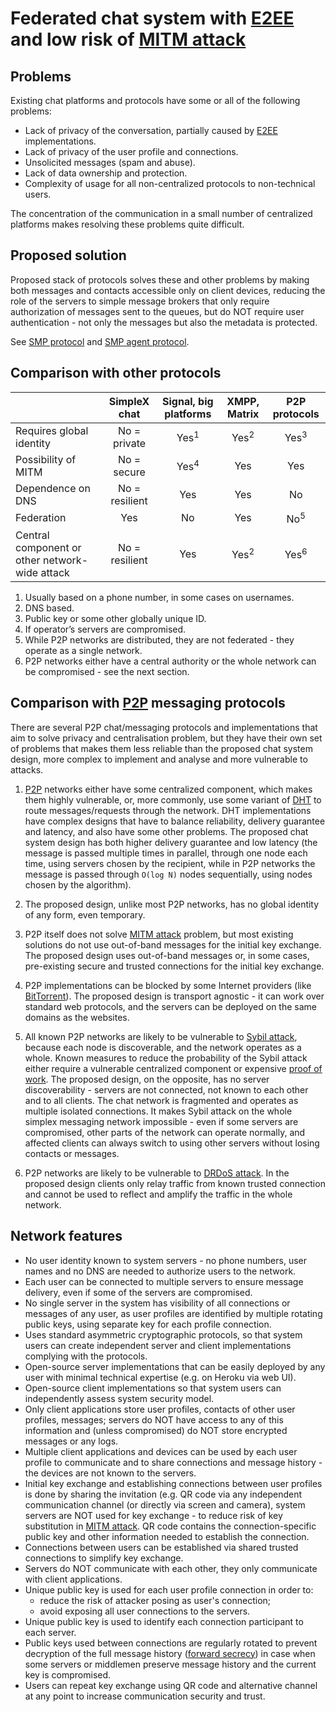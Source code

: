 # Federated chat system with [E2EE][1] and low risk of [MITM attack][2]

## Problems

Existing chat platforms and protocols have some or all of the following problems:

- Lack of privacy of the conversation, partially caused by [E2EE][1] implementations.
- Lack of privacy of the user profile and connections.
- Unsolicited messages (spam and abuse).
- Lack of data ownership and protection.
- Complexity of usage for all non-centralized protocols to non-technical users.

The concentration of the communication in a small number of centralized platforms makes resolving these problems quite difficult.

## Proposed solution

Proposed stack of protocols solves these and other problems by making both messages and contacts accessible only on client devices, reducing the role of the servers to simple message brokers that only require authorization of messages sent to the queues, but do NOT require user authentication - not only the messages but also the metadata is protected.

See [SMP protocol][6] and [SMP agent protocol][8].

## Comparison with other protocols

|          | SimpleX chat | Signal, big platforms | XMPP, Matrix | P2P protocols |
|:-------- |:------------:|:---------------------:|:------------:|:-------------:|
| Requires global identity | No = private | Yes<sup>1</sup> | Yes<sup>2</sup> | Yes<sup>3</sup> |
| Possibility of MITM      | No = secure  | Yes<sup>4</sup> | Yes             | Yes             |
| Dependence on DNS        | No = resilient | Yes | Yes | No |
| Federation               | Yes | No | Yes | No<sup>5</sup> |
| Central component or other network-wide attack | No = resilient | Yes | Yes<sup>2</sup> | Yes<sup>6</sup> |

1. Usually based on a phone number, in some cases on usernames.
2. DNS based.
3. Public key or some other globally unique ID.
4. If operator’s servers are compromised.
5. While P2P networks are distributed, they are not federated - they operate as a single network.
6. P2P networks either have a central authority or the whole network can be compromised - see the next section.

## Comparison with [P2P][9] messaging protocols

There are several P2P chat/messaging protocols and implementations that aim to solve privacy and centralisation problem, but they have their own set of problems that makes them less reliable than the proposed chat system design, more complex to implement and analyse and more vulnerable to attacks.

1. [P2P][9] networks either have some centralized component, which makes them highly vulnerable, or, more commonly, use some variant of [DHT][10] to route messages/requests through the network. DHT implementations have complex designs that have to balance reliability, delivery guarantee and latency, and also have some other problems. The proposed chat system design has both higher delivery guarantee and low latency (the message is passed multiple times in parallel, through one node each time, using servers chosen by the recipient, while in P2P networks the message is passed through `O(log N)` nodes sequentially, using nodes chosen by the algorithm).

2. The proposed design, unlike most P2P networks, has no global identity of any form, even temporary.

3. P2P itself does not solve [MITM attack][2] problem, but most existing solutions do not use out-of-band messages for the initial key exchange. The proposed design uses out-of-band messages or, in some cases, pre-existing secure and trusted connections for the initial key exchange.

4. P2P implementations can be blocked by some Internet providers (like [BitTorrent][11]). The proposed design is transport agnostic - it can work over standard web protocols, and the servers can be deployed on the same domains as the websites.

5. All known P2P networks are likely to be vulnerable to [Sybil attack][12], because each node is discoverable, and the network operates as a whole. Known measures to reduce the probability of the Sybil attack either require a vulnerable centralized component or expensive [proof of work][13]. The proposed design, on the opposite, has no server discoverability - servers are not connected, not known to each other and to all clients. The chat network is fragmented and operates as multiple isolated connections. It makes Sybil attack on the whole simplex messaging network impossible - even if some servers are compromised, other parts of the network can operate normally, and affected clients can always switch to using other servers without losing contacts or messages.

6. P2P networks are likely to be vulnerable to [DRDoS attack][14]. In the proposed design clients only relay traffic from known trusted connection and cannot be used to reflect and amplify the traffic in the whole network.

## Network features

- No user identity known to system servers - no phone numbers, user names and no DNS are needed to authorize users to the network.
- Each user can be connected to multiple servers to ensure message delivery, even if some of the servers are compromised.
- No single server in the system has visibility of all connections or messages of any user, as user profiles are identified by multiple rotating public keys, using separate key for each profile connection.
- Uses standard asymmetric cryptographic protocols, so that system users can create independent server and client implementations complying with the protocols.
- Open-source server implementations that can be easily deployed by any user with minimal technical expertise (e.g. on Heroku via web UI).
- Open-source client implementations so that system users can independently assess system security model.
- Only client applications store user profiles, contacts of other user profiles, messages; servers do NOT have access to any of this information and (unless compromised) do NOT store encrypted messages or any logs.
- Multiple client applications and devices can be used by each user profile to communicate and to share connections and message history - the devices are not known to the servers.
- Initial key exchange and establishing connections between user profiles is done by sharing the invitation (e.g. QR code via any independent communication channel (or directly via screen and camera), system servers are NOT used for key exchange - to reduce risk of key substitution in [MITM attack][2]. QR code contains the connection-specific public key and other information needed to establish the connection.
- Connections between users can be established via shared trusted connections to simplify key exchange.
- Servers do NOT communicate with each other, they only communicate with client applications.
- Unique public key is used for each user profile connection in order to:
  - reduce the risk of attacker posing as user's connection;
  - avoid exposing all user connections to the servers.
- Unique public key is used to identify each connection participant to each server.
- Public keys used between connections are regularly rotated to prevent decryption of the full message history ([forward secrecy][4]) in case when some servers or middlemen preserve message history and the current key is compromised.
- Users can repeat key exchange using QR code and alternative channel at any point to increase communication security and trust.

[1]: https://en.wikipedia.org/wiki/End-to-end_encryption
[2]: https://en.wikipedia.org/wiki/Man-in-the-middle_attack
[4]: https://en.wikipedia.org/wiki/Forward_secrecy
[6]: https://github.com/simplex-chat/simplexmq/blob/master/protocol/simplex-messaging.md
[8]: https://github.com/simplex-chat/simplexmq/blob/master/protocol/agent-protocol.md
[9]: https://en.wikipedia.org/wiki/Peer-to-peer
[10]: https://en.wikipedia.org/wiki/Distributed_hash_table
[11]: https://en.wikipedia.org/wiki/BitTorrent
[12]: https://en.wikipedia.org/wiki/Sybil_attack
[13]: https://en.wikipedia.org/wiki/Proof_of_work
[14]: https://www.usenix.org/conference/woot15/workshop-program/presentation/p2p-file-sharing-hell-exploiting-bittorrent
